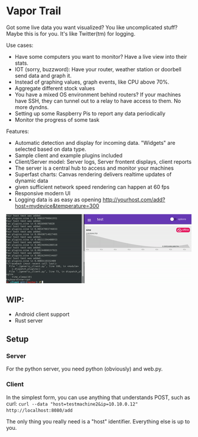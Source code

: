 # Vapor Trail

Got some live data you want visualized? You like uncomplicated stuff? Maybe this is for you. It's like Twitter(tm) for logging. 

Use cases:
 * Have some computers you want to monitor? Have a live view into their stats.
 * IOT (sorry, buzzword): Have your router, weather station or doorbell send data and graph it.
 * Instead of graphing values, graph events, like CPU above 70%.
 * Aggregate different stock values
 * You have a mixed OS environment behind routers? If your machines have SSH, they can tunnel out to a relay to have access to them. No more dyndns.
 * Setting up some Raspberry Pis to report any data periodically
 * Monitor the progress of some task 

Features:

* Automatic detection and display for incoming data. "Widgets" are selected based on data type.
* Sample client and example plugins included
* Client/Server model: Server logs, Server frontent displays, client reports
* The server is a central hub to access and monitor your machines
* Superfast charts: Canvas rendering delivers realtime updates of dynamic data
* given sufficient network speed rendering can happen at 60 fps
* Responsive modern UI
* Logging data is as easy as opening http://yourhost.com/add?host=mydevice&temperature=300

![](screenshots/livepreview.gif)

## WIP:

* Android client support
* Rust server
 
## Setup

### Server
For the python server, you need python (obviously) and web.py.

### Client

In the simplest form, you can use anything that understands POST, such as curl:
`curl --data "host=testmachine2&ip=10.10.0.12" http://localhost:8080/add`

The only thing you really need is a "host" identifier. Everything else is up to you.



